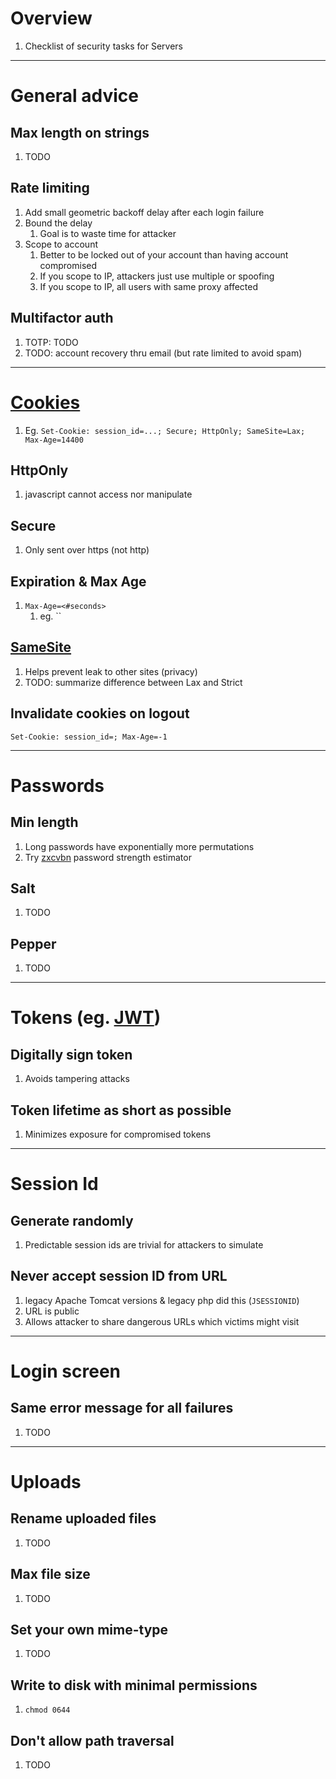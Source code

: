 # Overview
1. Checklist of security tasks for Servers


--------
# General advice

## Max length on strings
1. TODO


## Rate limiting
1. Add small geometric backoff delay after each login failure
1. Bound the delay
    1. Goal is to waste time for attacker
1. Scope to account
    1. Better to be locked out of your account than having account compromised
    1. If you scope to IP, attackers just use multiple or spoofing
    1. If you scope to IP, all users with same proxy affected


## Multifactor auth
1. TOTP: TODO
1. TODO: account recovery thru email (but rate limited to avoid spam)


--------
# [Cookies](https://developer.mozilla.org/en-US/docs/Web/HTTP/Cookies)
1. Eg. `Set-Cookie: session_id=...; Secure; HttpOnly; SameSite=Lax; Max-Age=14400`

## HttpOnly
1. javascript cannot access nor manipulate


## Secure
1. Only sent over https (not http)


## Expiration & Max Age
1. `Max-Age=<#seconds>`
    1. eg. ``

## [SameSite](https://developer.mozilla.org/en-US/docs/Web/HTTP/Cookies#controlling_third-party_cookies_with_samesite)
1. Helps prevent leak to other sites (privacy)
1. TODO: summarize difference between Lax and Strict


## Invalidate cookies on logout
```
Set-Cookie: session_id=; Max-Age=-1
```


--------
# Passwords

## Min length
1. Long passwords have exponentially more permutations
1. Try [zxcvbn](https://github.com/dropbox/zxcvbn) password strength estimator

## Salt
1. TODO

## Pepper
1. TODO


--------
# Tokens (eg. [JWT](TODO))

## Digitally sign token
1. Avoids tampering attacks


## Token lifetime as short as possible
1. Minimizes exposure for compromised tokens


--------
# Session Id

## Generate randomly
1. Predictable session ids are trivial for attackers to simulate

## Never accept session ID from URL
1. legacy Apache Tomcat versions & legacy php did this (`JSESSIONID`)
1. URL is public
1. Allows attacker to share dangerous URLs which victims might visit


--------
# Login screen

## Same error message for all failures
1. TODO


--------
# Uploads

## Rename uploaded files
1. TODO

## Max file size
1. TODO

## Set your own mime-type
1. TODO

## Write to disk with minimal permissions
1. `chmod 0644`

## Don't allow path traversal
1. TODO
